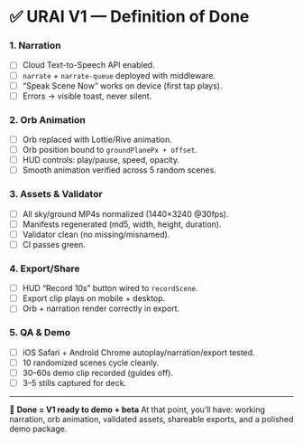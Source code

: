 
# ✅ URAI V1 — Definition of Done

### 1. Narration

* [ ] Cloud Text-to-Speech API enabled.
* [ ] `narrate` + `narrate-queue` deployed with middleware.
* [ ] “Speak Scene Now” works on device (first tap plays).
* [ ] Errors → visible toast, never silent.

### 2. Orb Animation

* [ ] Orb replaced with Lottie/Rive animation.
* [ ] Orb position bound to `groundPlanePx + offset`.
* [ ] HUD controls: play/pause, speed, opacity.
* [ ] Smooth animation verified across 5 random scenes.

### 3. Assets & Validator

* [ ] All sky/ground MP4s normalized (1440×3240 @30fps).
* [ ] Manifests regenerated (md5, width, height, duration).
* [ ] Validator clean (no missing/misnamed).
* [ ] CI passes green.

### 4. Export/Share

* [ ] HUD “Record 10s” button wired to `recordScene`.
* [ ] Export clip plays on mobile + desktop.
* [ ] Orb + narration render correctly in export.

### 5. QA & Demo

* [ ] iOS Safari + Android Chrome autoplay/narration/export tested.
* [ ] 10 randomized scenes cycle cleanly.
* [ ] 30–60s demo clip recorded (guides off).
* [ ] 3–5 stills captured for deck.

---

📌 **Done = V1 ready to demo + beta**
At that point, you’ll have: working narration, orb animation, validated assets, shareable exports, and a polished demo package.
